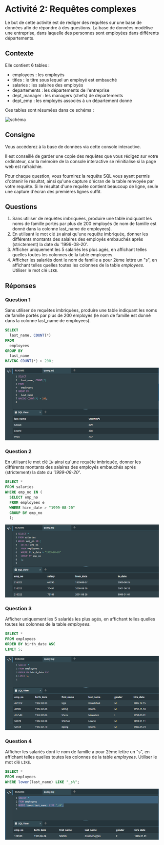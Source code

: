 # Activité 2: Requêtes complexes

Le but de cette activité est de rédiger des requêtes sur une base de données afin de répondre à des questions. La base de données modélise une entreprise, dans laquelle des personnes sont employées dans différents départements.

## Contexte

Elle contient 6 tables :

- employees : les employés
- titles : le titre sous lequel un employé est embauché
- salaries : les salaires des employés
- departements : les départements de l'entreprise
- dept_manager : les managers (chefs) de départements
- dept_emp : les employés associés à un département donné


Ces tables sont résumées dans ce schéma :

![schéma]()

## Consigne

Vous accéderez à la base de données via cette console interactive.

Il est conseillé de garder une copie des requêtes que vous rédigez sur votre ordinateur, car la mémoire de la console interactive se réinitialise si la page web est rafraîchie.

Pour chaque question, vous fournirez la requête SQL vous ayant permis d'obtenir le résultat, ainsi qu'une capture d'écran de la table renvoyée par votre requête. Si le résultat d'une requête contient beaucoup de ligne, seule une capture d'écran des premières lignes suffit.

## Questions

1. Sans utiliser de requêtes imbriquées, produire une table indiquant les noms de famille portés par plus de 200 employés (le nom de famille est donné dans la colonne last_name de employees).
2. En utilisant le mot clé `IN` ainsi qu'une requête imbriquée, donner les différents montants des salaires des employés embauchés après (strictement) la date du '1999-08-20'.
3. Afficher uniquement les 5 salariés les plus agés, en affichant telles quelles toutes les colonnes de la table employees. 
4. Afficher les salariés dont le nom de famille a pour 2ème lettre un "s", en affichant telles quelles toutes les colonnes de la table *employees*.
Utiliser le mot clé `LIKE`.

## Réponses

### Question 1

Sans utiliser de requêtes imbriquées, produire une table indiquant les noms de famille portés par plus de 200 employés (le nom de famille est donné dans la colonne last_name de employees).
 
```sql
SELECT
  last_name, COUNT(*) 
FROM
  employees
GROUP BY
  last_name
HAVING COUNT(*) > 200;
```

![Question 1.](question1.PNG)

### Question 2

En utilisant le mot clé `IN` ainsi qu'une requête imbriquée, donner les différents montants des salaires des employés embauchés après (strictement) la date du *'1999-08-20'*.

```sql
SELECT *
FROM salaries 
WHERE emp_no IN (
  SELECT emp_no
  FROM employees e
  WHERE hire_date > "1999-08-20"
  GROUP BY emp_no
  );
```

![Question 2.](question2.PNG)

### Question 3

Afficher uniquement les 5 salariés les plus agés, en affichant telles quelles toutes les colonnes de la table *employees*. 

```sql
SELECT *
FROM employees
ORDER BY birth_date ASC
LIMIT 5;
```

![Question 3.](question3.PNG)

### Question 4

Afficher les salariés dont le nom de famille a pour 2ème lettre un "s", en affichant telles quelles toutes les colonnes de la table *employees*.
Utiliser le mot clé `LIKE`.

```sql
SELECT *
FROM employees
WHERE lower(last_name) LIKE "_s%";
```

![Question 4.](question4.PNG)

